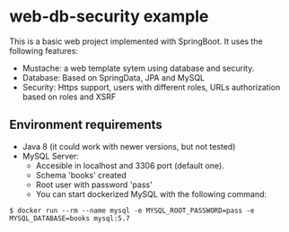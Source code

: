 # web-db-security example

This is a basic web project implemented with SpringBoot. It uses the following features:
* Mustache: a web template sytem using database and security.
* Database: Based on SpringData, JPA and MySQL
* Security: Https support, users with different roles, URLs authorization based on roles and XSRF

## Environment requirements

* Java 8 (it could work with newer versions, but not tested)
* MySQL Server:
  * Accesible in localhost and 3306 port (default one).
  * Schema 'books' created
  * Root user with password 'pass'
  * You can start dockerized MySQL with the following command:

```
$ docker run --rm --name mysql -e MYSQL_ROOT_PASSWORD=pass -e MYSQL_DATABASE=books mysql:5.7
```
